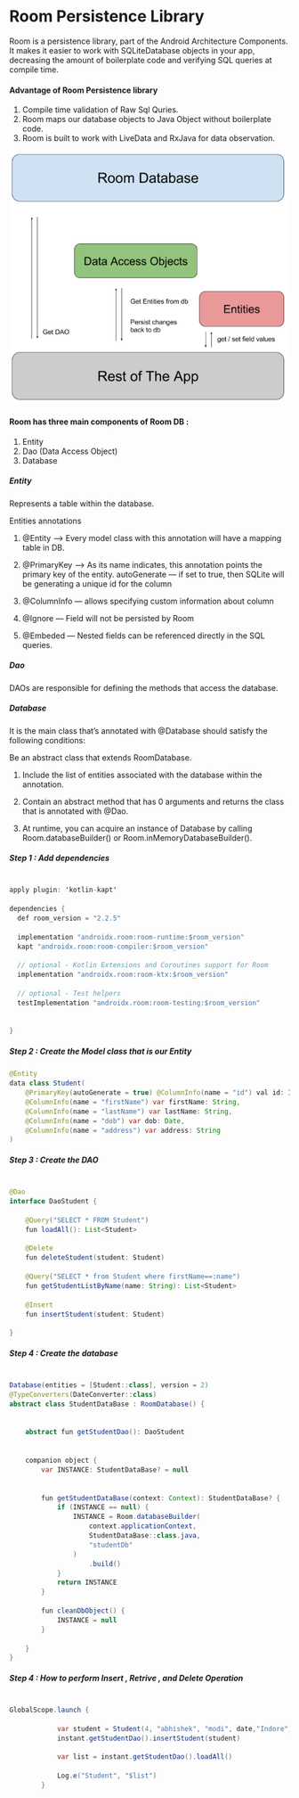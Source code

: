 # Room Persistence Library 

Room is a persistence library, part of the Android Architecture Components. It makes it easier to work with SQLiteDatabase objects in your app, decreasing the amount of boilerplate code and verifying SQL queries at compile time.

#### Advantage of Room Persistence library 

1. Compile time validation of Raw Sql Quries.
2. Room maps our database objects to Java Object without boilerplate code.
3. Room is built to work with LiveData and RxJava for data observation.

<p align="center">
  <img  src="1_nPLp8XsB7e529f82XgddyA.png">
</p>


#### Room has three main components of Room DB :

1. Entity
2. Dao (Data Access Object)
3. Database


##### Entity 

Represents a table within the database.

Entities annotations

1. @Entity —>  Every model class with this annotation will have a mapping table in DB.

2. @PrimaryKey —>  As its name indicates, this annotation points the primary key of the entity. 
   autoGenerate — if set to true, then SQLite will be generating a unique id for the column
   
3. @ColumnInfo — allows specifying custom information about column   

4. @Ignore — Field will not be persisted by Room

5. @Embeded — Nested fields can be referenced directly in the SQL queries.


##### Dao

DAOs are responsible for defining the methods that access the database.

##### Database 

It is the main class that’s annotated with @Database should satisfy the following conditions:

Be an abstract class that extends RoomDatabase.

1. Include the list of entities associated with the database within the annotation.

2. Contain an abstract method that has 0 arguments and returns the class that is annotated with @Dao.

3. At runtime, you can acquire an instance of Database by calling Room.databaseBuilder() or Room.inMemoryDatabaseBuilder().


##### Step 1 : Add dependencies 


```java

apply plugin: 'kotlin-kapt'

dependencies {
  def room_version = "2.2.5"

  implementation "androidx.room:room-runtime:$room_version"
  kapt "androidx.room:room-compiler:$room_version"

  // optional - Kotlin Extensions and Coroutines support for Room
  implementation "androidx.room:room-ktx:$room_version"

  // optional - Test helpers
  testImplementation "androidx.room:room-testing:$room_version"
  
 
}

```

##### Step 2 : Create the Model class that is our Entity 

```java
@Entity
data class Student(
    @PrimaryKey(autoGenerate = true) @ColumnInfo(name = "id") val id: Int,
    @ColumnInfo(name = "firstName") var firstName: String,
    @ColumnInfo(name = "lastName") var lastName: String,
    @ColumnInfo(name = "dob") var dob: Date,
    @ColumnInfo(name = "address") var address: String
)
```

##### Step 3 : Create the DAO 

```java

@Dao
interface DaoStudent {

    @Query("SELECT * FROM Student")
    fun loadAll(): List<Student>

    @Delete
    fun deleteStudent(student: Student)

    @Query("SELECT * from Student where firstName==:name")
    fun getStudentListByName(name: String): List<Student>

    @Insert
    fun insertStudent(student: Student)

}


```

##### Step 4 : Create the database  

```java

Database(entities = [Student::class], version = 2)
@TypeConverters(DateConverter::class)
abstract class StudentDataBase : RoomDatabase() {


    abstract fun getStudentDao(): DaoStudent


    companion object {
        var INSTANCE: StudentDataBase? = null
       

        fun getStudentDataBase(context: Context): StudentDataBase? {
            if (INSTANCE == null) {
                INSTANCE = Room.databaseBuilder(
                    context.applicationContext,
                    StudentDataBase::class.java,
                    "studentDb"
                )
                    .build()
            }
            return INSTANCE
        }

        fun cleanDbObject() {
            INSTANCE = null
        }

    }
}

```

##### Step 4 : How to perform Insert , Retrive , and Delete Operation 

```java

GlobalScope.launch {

            var student = Student(4, "abhishek", "modi", date,"Indore")
            instant.getStudentDao().insertStudent(student)

            var list = instant.getStudentDao().loadAll()

            Log.e("Student", "$list")
        }

```

    
